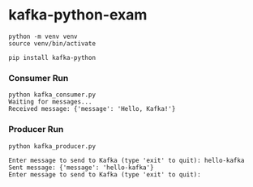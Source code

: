 # kafka-python-exam
```
python -m venv venv
source venv/bin/activate

pip install kafka-python
```

### Consumer Run ###
```
python kafka_consumer.py
Waiting for messages...
Received message: {'message': 'Hello, Kafka!'}

```

### Producer Run ###
```
python kafka_producer.py

Enter message to send to Kafka (type 'exit' to quit): hello-kafka
Sent message: {'message': 'hello-kafka'}
Enter message to send to Kafka (type 'exit' to quit):

```
